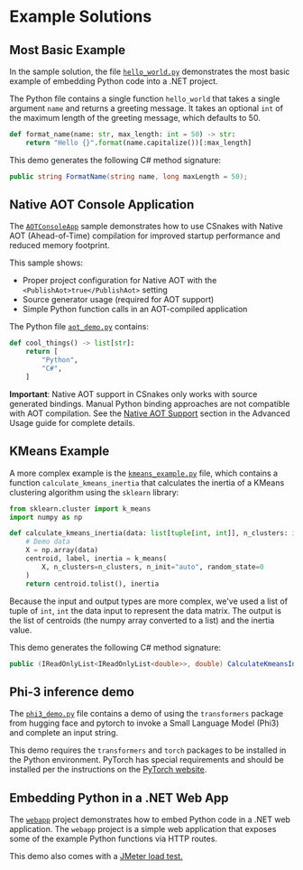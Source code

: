 # Example Solutions

## Most Basic Example

In the sample solution, the file [`hello_world.py`](https://github.com/tonybaloney/CSnakes/blob/main/samples/simple/ExamplePythonDependency/hello_world.py) demonstrates the most basic example of embedding Python code into a .NET project.

The Python file contains a single function `hello_world` that takes a single argument `name` and returns a greeting message. It takes an optional `int` of the maximum length of the greeting message, which defaults to 50.

```python
def format_name(name: str, max_length: int = 50) -> str:
	return "Hello {}".format(name.capitalize())[:max_length]
```

This demo generates the following C# method signature:

```csharp
public string FormatName(string name, long maxLength = 50);
```

## Native AOT Console Application

The [`AOTConsoleApp`](https://github.com/tonybaloney/CSnakes/tree/main/samples/simple/AOTConsoleApp) sample demonstrates how to use CSnakes with Native AOT (Ahead-of-Time) compilation for improved startup performance and reduced memory footprint.

This sample shows:
- Proper project configuration for Native AOT with the `<PublishAot>true</PublishAot>` setting  
- Source generator usage (required for AOT support)
- Simple Python function calls in an AOT-compiled application

The Python file [`aot_demo.py`](https://github.com/tonybaloney/CSnakes/blob/main/samples/simple/AOTConsoleApp/aot_demo.py) contains:

```python
def cool_things() -> list[str]:
    return [
        "Python",
        "C#",
    ]
```

**Important**: Native AOT support in CSnakes only works with source generated bindings. Manual Python binding approaches are not compatible with AOT compilation. See the [Native AOT Support](advanced.md#native-aot-support) section in the Advanced Usage guide for complete details.

## KMeans Example

A more complex example is the [`kmeans_example.py`](https://github.com/tonybaloney/CSnakes/blob/main/samples/simple/ExamplePythonDependency/kmeans_example.py) file, which contains a function `calculate_kmeans_inertia` that calculates the inertia of a KMeans clustering algorithm using the `sklearn` library:

```python
from sklearn.cluster import k_means
import numpy as np

def calculate_kmeans_inertia(data: list[tuple[int, int]], n_clusters: int) -> tuple[list[list[float]], float]:
    # Demo data
    X = np.array(data)
    centroid, label, inertia = k_means(
        X, n_clusters=n_clusters, n_init="auto", random_state=0
    )
    return centroid.tolist(), inertia
```

Because the input and output types are more complex, we've used a list of tuple of `int`, `int` the data input to represent the data matrix. The output is the list of centroids (the numpy array converted to a list) and the inertia value.

This demo generates the following C# method signature:

```csharp
public (IReadOnlyList<IReadOnlyList<double>>, double) CalculateKmeansInertia(IReadOnlyList<(long, long)> data, long nClusters);
```

## Phi-3 inference demo

The [`phi3_demo.py`](https://github.com/tonybaloney/CSnakes/blob/main/samples/simple/ExamplePythonDependency/phi3_demo.py) file contains a demo of using the `transformers` package from hugging face and pytorch to invoke a Small Language Model (Phi3) and complete an input string.

This demo requires the `transformers` and `torch` packages to be installed in the Python environment. PyTorch has special requirements and should be installed per the instructions on the [PyTorch website](https://pytorch.org/get-started/locally/).

## Embedding Python in a .NET Web App

The [`webapp`](https://github.com/tonybaloney/CSnakes/blob/main/samples/simple/WebApp) project demonstrates how to embed Python code in a .NET web application. The `webapp` project is a simple web application that exposes some of the example Python functions via HTTP routes.

This demo also comes with a [JMeter load test.](https://github.com/tonybaloney/CSnakes/blob/main/samples/simple/WebApp/loadtest.jmx)